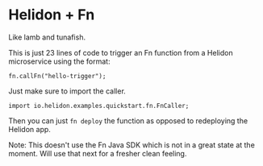# Helidon + Fn 

Like lamb and tunafish.

This is just 23 lines of code to trigger an Fn function from a Helidon microservice using the format:

`fn.callFn("hello-trigger");`

Just make sure to import the caller.

`import io.helidon.examples.quickstart.fn.FnCaller;`

Then you can just `fn deploy` the function as opposed to redeploying the Helidon app.

Note: This doesn't use the Fn Java SDK which is not in a great state at the moment. Will use that next for a fresher clean feeling.

